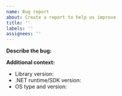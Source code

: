 ```yaml
---
name: Bug report
about: Create a report to help us improve
title: ''
labels: ''
assignees: ''
---
```


<!-- **NOTE:** Remove any parts of the template you do not need and
replace the default text in each section with your own, including this. -->

**Describe the bug:**

<!-- A clear and concise description of the bug. This include a list of reproduction steps. -->

**Additional context:**

<!-- Add any other context about the problem here. -->

- Library version:
- .NET runtime/SDK version: 
- OS type and version:
